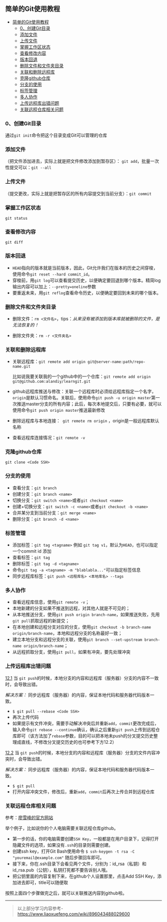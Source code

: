 ## 简单的Git使用教程

- [简单的Git使用教程](#简单的git使用教程)
  - [0、创建Git目录](#0创建git目录)
  - [添加文件](#添加文件)
  - [上传文件](#上传文件)
  - [掌握工作区状态](#掌握工作区状态)
  - [查看修改内容](#查看修改内容)
  - [版本回退](#版本回退)
  - [删除文件和文件夹目录](#删除文件和文件夹目录)
  - [关联和删除远程库](#关联和删除远程库)
  - [克隆github仓库](#克隆github仓库)
  - [分支的使用](#分支的使用)
  - [标签管理](#标签管理)
  - [多人协作](#多人协作)
  - [上传远程库出错问题](#上传远程库出错问题)
  - [关联远程仓库相关问题](#关联远程仓库相关问题)
### 0、创建Git目录
通过`git init`命令把这个目录变成Git可以管理的仓库

### 添加文件
（把文件添加进去，实际上就是把文件修改添加到暂存区）： `git add`，批量一次性提交可以：`git --all`

### 上传文件
（提交更改，实际上就是把暂存区的所有内容提交到当前分支）：`git commit`

### 掌握工作区状态
`git status`

### 查看修改内容
`git diff`

### 版本回退

- `HEAD`指向的版本就是当前版本，因此，Git允许我们在版本的历史之间穿梭，使用命令`git reset --hard commit_id`。
- 穿梭前，用`git log`可以查看提交历史，以便确定要回退到哪个版本。精简log输出内容可以加上：`--pretty=oneline`参数
- 要重返未来，用`git reflog`查看命令历史，以便确定要回到未来的哪个版本。

### 删除文件和文件夹目录

- 删除文件：`rm <文件名>`，tips：*从来没有被添加到版本库就被删除的文件，是无法恢复的！*

- 删除文件夹：`rm -r <文件夹名>`

### 关联和删除远程库

 - 关联远程库：`git remote add origin git@server-name:path/repo-name.git`

   比如说我要关联我的一个github中的一个仓库：`git remote add origin git@github.com:alandiy/learngit.git`

- github远程库推送与修改：关联一个远程库时必须给远程库指定一个名字，`origin`是默认习惯命名。关联后，使用命令`git push -u origin master`第一次推送master分支的所有内容；此后，每次本地提交后，只要有必要，就可以使用命令`git push origin master`推送最新修改

- 删除远程库与本地连接：` git remote rm origin` ，origin是一般远程库默认名称

- 查看远程库连接情况：`git remote -v`

### 克隆github仓库

`git clone <Code SSH>`

### 分支的使用

- 查看分支：`git branch`
- 创建分支：`git branch <name>`
- 切换分支：`git switch <name>`或者`git checkout <name>`
- 创建+切换分支：`git switch -c <name>`或者`git checkout -b <name>`
- 合并某分支到当前分支：`git merge <name>`
- 删除分支：`git branch -d <name>`

### 标签管理

- 添加标签：`git tag <tagname>` 例如 `git tag v1`，默认为`HEAD`，也可以指定一个commit id 添加
- 查看标签：`git tag`
- 删除标签：`git tag -d <tagname>`
- 命令`git tag -a <tagname> -m "blablabla..."`可以指定标签信息
- 同步远程库标签：`git push <远程库名> <本地库名> --tags`

### 多人协作

- 查看远程库信息，使用`git remote -v`；
- 本地新建的分支如果不推送到远程，对其他人就是不可见的；
- 从本地推送分支，使用`git push origin branch-name`，如果推送失败，先用`git pull`抓取远程的新提交；
- 在本地创建和远程分支对应的分支，使用`git checkout -b branch-name origin/branch-name`，本地和远程分支的名称最好一致；
- 建立本地分支和远程分支的关联，使用`git branch --set-upstream branch-name origin/branch-name`；
- 从远程抓取分支，使用`git pull`，如果有冲突，要先处理冲突

### 上传远程库出错问题

<u>12.1</u>  当 `git push`的时候，本地分支的内容和远程库（服务器）分支的内容不一致时，会导致出错。

*解决方案：* 同步远程库（服务器）的内容，保证本地代码和服务器代码版本一致。

- `$ git pull --rebase <Code SSH>`
- 再次上传代码
- 如果提示有文件冲突，需要手动解决冲突后并重新`add`，`commit`更改完成后，输入命令`git rebase --continue`确认，确认之后重新`git push`上传到远程仓库即可（该方法加了`rebase`参数，目的可以把本地未push的分叉提交历史整理成直线，不修改分叉提交历史的也可参考下方12.2）

<u>12.2</u>  当 `git push`的时候，本地分支的内容和远程库（服务器）分支的文件内容冲突时，会导致出错。

*解决方案：* 同步远程库（服务器）的内容，保证本地代码和服务器代码版本一致。

- `$ git pull`
- 打开内容冲突文件，修改后，重新`add`，`commit`后再次上传合并到远程仓库
  

### 关联远程仓库相关问题

参考：[廖雪峰的官方网站](https://www.liaoxuefeng.com/wiki/896043488029600/898732864121440)

举个例子，比如说你的个人电脑需要关联远程仓库github。

- 第一步的话，你的电脑需要创建`SSH Key`，一般都是在用户目录下，记得打开隐藏文件的选项，如果没有`.ssh`的目录则需要创建。
- 创建ssh key，打开Git Bash使用命令 `$ ssh-keygen -t rsa -C "youremail@example.com"` 随后步骤回车即可。
- 接下来，你在.ssh目录下会看见两个文件，分别为：id_rsa（私钥）和id_rsa.pub（公钥），私钥打死都不要告诉别人哦。
- 把公钥里面的内容复制下来，在github个人设置那里，点击Add SSH Key，添加进去即可，title可以随便取

按照上面四个步骤做完之后，就可以关联推送内容到github啦。




---

> 以上部分学习内容参考-https://www.liaoxuefeng.com/wiki/896043488029600
